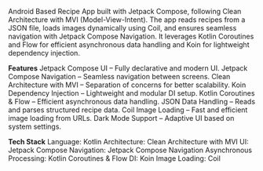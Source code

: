 Android Based Recipe App built with Jetpack Compose, following Clean Architecture with MVI (Model-View-Intent). 
The app reads recipes from a JSON file, loads images dynamically using Coil, and ensures seamless navigation with Jetpack Compose Navigation.
It leverages Kotlin Coroutines and Flow for efficient asynchronous data handling and Koin for lightweight dependency injection.

**Features**
Jetpack Compose UI – Fully declarative and modern UI.
Jetpack Compose Navigation – Seamless navigation between screens.
Clean Architecture with MVI – Separation of concerns for better scalability.
Koin Dependency Injection – Lightweight and modular DI setup.
Kotlin Coroutines & Flow – Efficient asynchronous data handling.
JSON Data Handling – Reads and parses structured recipe data.
Coil Image Loading – Fast and efficient image loading from URLs.
Dark Mode Support – Adaptive UI based on system settings.

**Tech Stack**
Language: Kotlin
Architecture: Clean Architecture with MVI
UI: Jetpack Compose
Navigation: Jetpack Compose Navigation
Asynchronous Processing: Kotlin Coroutines & Flow
DI: Koin
Image Loading: Coil

